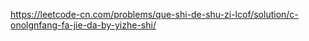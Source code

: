 https://leetcode-cn.com/problems/que-shi-de-shu-zi-lcof/solution/c-onolgnfang-fa-jie-da-by-yizhe-shi/